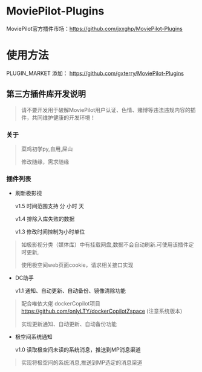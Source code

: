 # MoviePilot-Plugins
MoviePilot官方插件市场：https://github.com/jxxghp/MoviePilot-Plugins

# 使用方法

PLUGIN_MARKET 添加： https://github.com/gxterry/MoviePilot-Plugins

## 第三方插件库开发说明
> 请不要开发用于破解MoviePilot用户认证、色情、赌博等违法违规内容的插件，共同维护健康的开发环境！


### 关于
>菜鸡初学py,自用,屎山
> 
>修改随缘，需求随缘

### 插件列表

- 刷新极影视 

    v1.5  时间范围支持 分 小时 天

    v1.4  排除入库失败的数据

    v1.3  修改时间控制为小时单位

> 如极影视分类（媒体库）中有挂载网盘,数据不会自动刷新.可使用该插件定时更新,
> 
> 使用极空间web页面cookie，请求相关接口实现
> 

- DC助手

    v1.1  通知、自动更新、自动备份、镜像清除功能
    
> 配合唯依大佬 dockerCopilot项目 https://github.com/onlyLTY/dockerCopilotZspace (注意系统版本)
> 
> 实现更新通知、自动更新、自动备份功能


- 极空间系统通知

    v1.0  读取极空间未读的系统消息，推送到MP消息渠道

> 实现将极空间的系统消息,推送到MP选定的消息渠道


